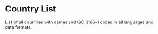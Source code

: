 Country List
============

List of all countries with names and ISO 3166-1 codes in all languages and data formats.